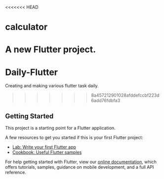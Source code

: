 <<<<<<< HEAD
# calculator

A new Flutter project.
=======
# Daily-Flutter
Creating and making various flutter task daily.

>>>>>>> 8a457212901028afddefccbf223d6add76fdbfa3

## Getting Started

This project is a starting point for a Flutter application.

A few resources to get you started if this is your first Flutter project:

- [Lab: Write your first Flutter app](https://flutter.dev/docs/get-started/codelab)
- [Cookbook: Useful Flutter samples](https://flutter.dev/docs/cookbook)

For help getting started with Flutter, view our
[online documentation](https://flutter.dev/docs), which offers tutorials,
samples, guidance on mobile development, and a full API reference.
